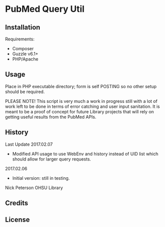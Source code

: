 # PubMed Query Util

## Installation

Requirements:
- Composer
- Guzzle v6.1+
- PHP/Apache

## Usage

Place in PHP executable directory; form is self POSTING so no other setup should be required.

PLEASE NOTE!
This script is very much a work in progress still with a lot of work left to be done in terms of error catching and user input sanitation. It is meant to be a proof of concept for future Library projects that will rely on getting useful results from the PubMed APIs.

## History

Last Update
2017.02.07
- Modified API usage to use WebEnv and history instead of UID list which should allow for larger query requests.

2017.02.06
- Initial version: still in testing.

Nick Peterson
OHSU Library

## Credits

## License
